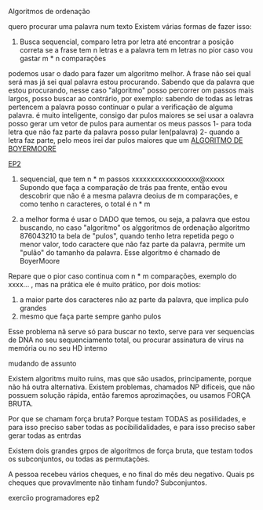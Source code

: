 Algoritmos de ordenação

quero procurar uma palavra num texto
Existem várias formas de fazer isso:
1) Busca sequencial, comparo letra por letra até encontrar a posição correta
se a frase tem n letras e a palavra tem m letras 
no pior caso vou gastar m * n comparações

podemos usar o dado para fazer um algoritmo melhor. A frase não sei qual será mas já sei qual palavra estou procurando. Sabendo que  da palavra que estou procurando, nesse caso "algoritmo" posso percorrer om passos mais largos, posso buscar ao contrário, por exemplo:
sabendo de todas as letras pertencem a palavra posso continuar o pular a verificação de alguma palavra.
é muito inteligente, consigo dar pulos maiores se sei usar a oalavra posso gerar um vetor de pulos para aumentar os meus passos
1- para toda letra que não faz parte da palavra posso pular len(palavra)
2- quando a letra faz parte, pelo meos irei dar pulos maiores que um 
[ALGORITMO DE BOYERMOORE]()

[EP2](/EP2)

1) sequencial, que tem n * m passos xxxxxxxxxxxxxxxxxx@xxxxx
Supondo que faça a comparação de trás paa frente, então evou descobrir que não é a mesma palavra deoius de m comparações, e como tenho n caracteres, o total é n * m

2) a melhor forma é usar o DADO que temos, ou seja, a palavra que estou buscando, no caso "algoritmo" os alggoritmos de ordenação
algoritmo 
876043210 ta bela de "pulos", quando tenho letra repetida pego o menor valor, todo caractere que não faz parte da palavra, permite um "pulão" do tamanho da palavra. Esse algoritmo é chamado de BoyerMoore 

Repare que o pior caso continua com n * m comparações, exemplo do xxxx... , mas na prática ele é muito prático, por dois motios:
1) a maior parte dos caracteres não az parte da palavra, que implica pulo grandes 
2) mesmo que faça parte sempre ganho pulos

Esse problema nã serve só para buscar no texto, serve para ver sequencias de DNA no seu sequenciamento total, ou procurar assinatura de virus na memória ou no seu HD interno

mudando de assunto

Existem algoritms muito ruins, mas que são usados, principamente, porque não há outra alternativa. Existem problemas, chamados NP difíceis, que não possuem solução rápida, então faremos aprozimações, ou usamos FORÇA BRUTA.

Por que se chamam força bruta? Porque testam TODAS as posiilidades, e para isso preciso saber todas as pocibilidalidades, e para isso preciso saber gerar todas as entrdas

Existem dois grandes grpos de algoritmos de força bruta, que testam todos os subconjuntos, ou todas as permutações.

A pessoa recebeu vários cheques, e no final do mês deu negativo. Quais ps cheques que provavlmente não tinham fundo? Subconjuntos.

exercíio programadores ep2 